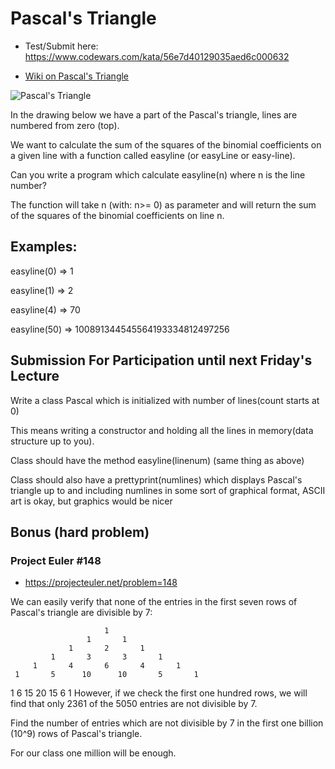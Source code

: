 # Pascal's Triangle

* Test/Submit here: https://www.codewars.com/kata/56e7d40129035aed6c000632

* [Wiki on Pascal's Triangle](https://en.wikipedia.org/wiki/Pascal%27s_triangle)

![Pascal's Triangle](https://upload.wikimedia.org/wikipedia/commons/0/0d/PascalTriangleAnimated2.gif)

In the drawing below we have a part of the Pascal's triangle, lines are numbered from zero (top).

We want to calculate the sum of the squares of the binomial coefficients on a given line with a function called easyline (or easyLine or easy-line).

Can you write a program which calculate easyline(n) where n is the line number?

The function will take n (with: n>= 0) as parameter and will return the sum of the squares of the binomial coefficients on line n.

## Examples:

easyline(0) => 1

easyline(1) => 2

easyline(4) => 70

easyline(50) => 100891344545564193334812497256


## Submission For Participation until next Friday's Lecture

Write a class Pascal which is initialized with number of lines(count starts at 0)

This means writing a constructor and holding all the lines in memory(data structure up to you).

Class should have the method easyline(linenum) (same thing as above)

Class should also have a prettyprint(numlines) which displays Pascal's triangle up to and including numlines in some sort of graphical format, ASCII art is okay, but graphics would be nicer

## Bonus (hard problem)

### Project Euler #148
* https://projecteuler.net/problem=148

We can easily verify that none of the entries in the first seven rows of Pascal's triangle are divisible by 7:

 	 	 	 	 	 	 1
 	 	 	 	 	 1	 	 1
 	 	 	 	 1	 	 2	 	 1
 	 	 	 1	 	 3	 	 3	 	 1
 	 	 1	 	 4	 	 6	 	 4	 	 1
 	 1	 	 5	 	10	 	10	 	 5	 	 1
1	 	 6	 	15	 	20	 	15	 	 6	 	 1
However, if we check the first one hundred rows, we will find that only 2361 of the 5050 entries are not divisible by 7.

Find the number of entries which are not divisible by 7 in the first one billion (10^9) rows of Pascal's triangle.

For our class one million will be enough.
